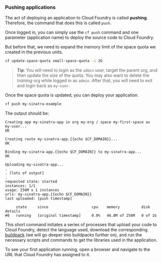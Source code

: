 ### Pushing applications

The act of deploying an application to Cloud Foundry is called **pushing**. Therefore, the command that does this is called `push`.

Once logged in, you can simply use the `cf push` command and one parameter (application name) to deploy the source code to Cloud Foundry.

But before that, we need to expand the memory limit of the space quota we created in the previous units.

```sh
cf update-space-quota small-space-quota -i 2G
```
> **Tip**: You will need to login as the `admin` user, target the parent org, and then update the size of the quota. You may also want to delete the *training* org while logged in as `admin`. After that, you will need to exit and login back as `my-user`.

Once the space quota is updated, you can deploy your application.

```sh
cf push my-sinatra-example
```

The output should be:

```
Creating app my-sinatra-app in org my-org / space my-first-space as my-user...
OK

Creating route my-sinatra-app.{{echo $CF_DOMAIN}}...
OK

Binding my-sinatra-app.{{echo $CF_DOMAIN}} to my-sinatra-app...
OK

Uploading my-sinatra-app...
.
. [lots of output]
.
requested state: started
instances: 1/1
usage: 256M x 1 instances
urls: my-sinatra-app.{{echo $CF_DOMAIN}}
last uploaded: [push timestamp]

     state     since                    cpu    memory          disk      details
#0   running   [original timestamp]     0.0%   46.8M of 256M   0 of 1G
```

This short command initiates a series of processes that upload your code to Cloud Foundry, detect the language used, download the corresponding [buildpack](http://docs.cloudfoundry.org/buildpacks/) (we will go deeper into buildpacks further on), and run the necessary scripts and commands to get the libraries used in the application.

To see your first application running, open a browser and navigate to the URL that Cloud Foundry has assigned to it.
